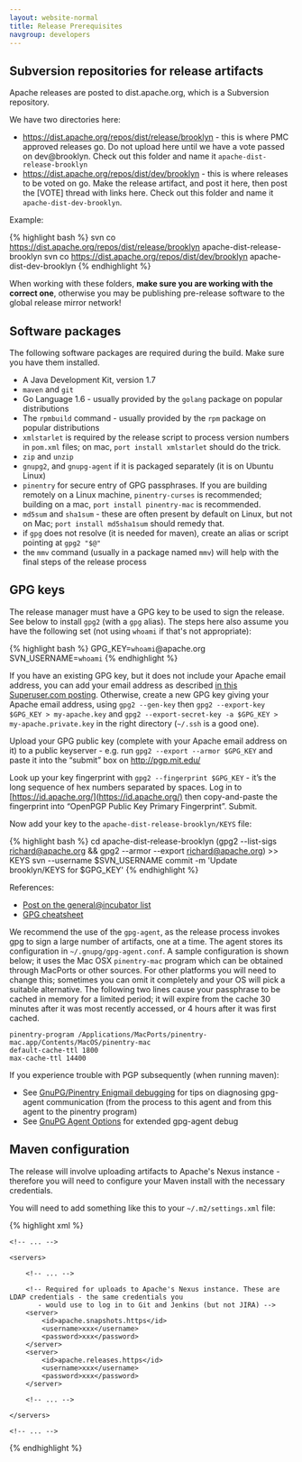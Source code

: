 ```yaml
---
layout: website-normal
title: Release Prerequisites
navgroup: developers
---
```


Subversion repositories for release artifacts
---------------------------------------------

Apache releases are posted to dist.apache.org, which is a Subversion repository.

We have two directories here:

- https://dist.apache.org/repos/dist/release/brooklyn - this is where PMC approved releases go. Do not upload
  here until we have a vote passed on dev@brooklyn. Check out this folder and name it
  `apache-dist-release-brooklyn`
- https://dist.apache.org/repos/dist/dev/brooklyn - this is where releases to be voted on go. Make the release
  artifact, and post it here, then post the [VOTE] thread with links here. Check out this folder and name it
  `apache-dist-dev-brooklyn`.

Example:

{% highlight bash %}
svn co https://dist.apache.org/repos/dist/release/brooklyn apache-dist-release-brooklyn
svn co https://dist.apache.org/repos/dist/dev/brooklyn apache-dist-dev-brooklyn
{% endhighlight %}

When working with these folders, **make sure you are working with the correct one**, otherwise you may be publishing
pre-release software to the global release mirror network!


Software packages
-----------------

The following software packages are required during the build. Make sure you have them installed.

- A Java Development Kit, version 1.7
- `maven` and `git`
- Go Language 1.6 - usually provided by the `golang` package on popular distributions
- The `rpmbuild` command - usually provided by the `rpm` package on popular distributions
- `xmlstarlet` is required by the release script to process version numbers in `pom.xml` files;
  on mac, `port install xmlstarlet` should do the trick.
- `zip` and `unzip`
- `gnupg2`, and `gnupg-agent` if it is packaged separately (it is on Ubuntu Linux)
- `pinentry` for secure entry of GPG passphrases. If you are building remotely on a Linux machine, `pinentry-curses` is
  recommended; building on a mac, `port install pinentry-mac` is recommended.
- `md5sum` and `sha1sum` - these are often present by default on Linux, but not on Mac;
  `port install md5sha1sum` should remedy that.
- if `gpg` does not resolve (it is needed for maven), create an alias or script pointing at `gpg2 "$@"`
- the `mmv` command (usually in a package named `mmv`) will help with the final steps of the release process


GPG keys
--------

The release manager must have a GPG key to be used to sign the release. See below to install `gpg2`
(with a `gpg` alias).  The steps here also assume you have the following set
(not using `whoami` if that's not appropriate):

{% highlight bash %}
GPG_KEY=`whoami`@apache.org
SVN_USERNAME=`whoami`
{% endhighlight %}

If you have an existing GPG key, but it does not include your Apache email address, you can add your email address as
described [in this Superuser.com posting](https://superuser.com/a/293283). Otherwise, create a new GPG key giving your
Apache email address, using `gpg2 --gen-key` then `gpg2 --export-key $GPG_KEY > my-apache.key` and 
`gpg2 --export-secret-key -a $GPG_KEY > my-apache.private.key` in the right directory (`~/.ssh` is a good one).

Upload your GPG public key (complete with your Apache email address on it) to a public keyserver - e.g. run
`gpg2 --export --armor $GPG_KEY` and paste it into the “submit” box on http://pgp.mit.edu/

Look up your key fingerprint with `gpg2 --fingerprint $GPG_KEY` - it’s the long sequence of hex numbers
separated by spaces. Log in to [https://id.apache.org/](https://id.apache.org/) then copy-and-paste the fingerprint into
“OpenPGP Public Key Primary Fingerprint”. Submit.

Now add your key to the `apache-dist-release-brooklyn/KEYS` file:

{% highlight bash %}
cd apache-dist-release-brooklyn
(gpg2 --list-sigs richard@apache.org && gpg2 --armor --export richard@apache.org) >> KEYS
svn --username $SVN_USERNAME commit -m 'Update brooklyn/KEYS for $GPG_KEY'
{% endhighlight %}

References:

* [Post on the general@incubator list](https://mail-archives.apache.org/mod_mbox/incubator-general/201410.mbox/%3CCAOGo0VawupMYRWJKm%2Bi%2ByMBqDQQtbv-nQkfRud5%2BV9PusZ2wnQ%40mail.gmail.com%3E)
* [GPG cheatsheet](http://irtfweb.ifa.hawaii.edu/~lockhart/gpg/gpg-cs.html)

We recommend the use of the `gpg-agent`, as the release process invokes gpg to sign a large number of artifacts, one at
a time. The agent stores its configuration in `~/.gnupg/gpg-agent.conf`. A sample configuration is shown below; it uses
the Mac OSX `pinentry-mac` program which can be obtained through MacPorts or other sources. For other platforms you will
need to change this; sometimes you can omit it completely and your OS will pick a suitable alternative. The following
two lines cause your passphrase to be cached in memory for a limited period; it will expire from the cache 30 minutes
after it was most recently accessed, or 4 hours after it was first cached.  

```
pinentry-program /Applications/MacPorts/pinentry-mac.app/Contents/MacOS/pinentry-mac
default-cache-ttl 1800
max-cache-ttl 14400
```

If you experience trouble with PGP subsequently (when running maven):

* See [GnuPG/Pinentry Enigmail debugging](https://www.enigmail.net/support/gnupg2_issues.php) for tips on diagnosing gpg-agent communication (from the process to this agent and from this agent to the pinentry program)
* See [GnuPG Agent Options](https://www.gnupg.org/documentation/manuals/gnupg/Agent-Options.html) for extended gpg-agent debug


Maven configuration
-------------------

The release will involve uploading artifacts to Apache's Nexus instance - therefore you will need to configure your
Maven install with the necessary credentials.

You will need to add something like this to your `~/.m2/settings.xml` file:

{% highlight xml %}
<?xml version="1.0"?>
<settings xsi:schemaLocation="http://maven.apache.org/SETTINGS/1.1.0 http://maven.apache.org/xsd/settings-1.1.0.xsd"
          xmlns="http://maven.apache.org/SETTINGS/1.1.0"
          xmlns:xsi="http://www.w3.org/2001/XMLSchema-instance">

    <!-- ... -->

    <servers>

        <!-- ... -->

        <!-- Required for uploads to Apache's Nexus instance. These are LDAP credentials - the same credentials you
           - would use to log in to Git and Jenkins (but not JIRA) -->
        <server>
            <id>apache.snapshots.https</id>
            <username>xxx</username>
            <password>xxx</password>
        </server>
        <server>
            <id>apache.releases.https</id>
            <username>xxx</username>
            <password>xxx</password>
        </server>

        <!-- ... -->

    </servers>

    <!-- ... -->

</settings>
{% endhighlight %}
